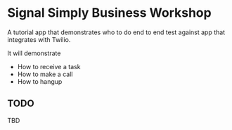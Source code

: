 # Signal Simply Business Workshop

A tutorial app that demonstrates who to do end to end test against app that integrates with Twilio.

It will demonstrate

- How to receive a task
- How to make a call
- How to hangup

## TODO

TBD
